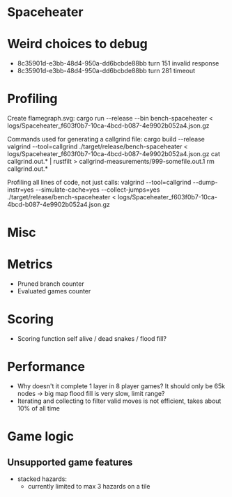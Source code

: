 # Spaceheater
# Weird choices to debug
- 8c35901d-e3bb-48d4-950a-dd6bcbde88bb turn 151 invalid response
- 8c35901d-e3bb-48d4-950a-dd6bcbde88bb turn 281 timeout

# Profiling
Create flamegraph.svg:
  cargo run --release --bin bench-spaceheater < logs/Spaceheater_f603f0b7-10ca-4bcd-b087-4e9902b052a4.json.gz

Commands used for generating a callgrind file:
  cargo build --release
  valgrind --tool=callgrind ./target/release/bench-spaceheater < logs/Spaceheater_f603f0b7-10ca-4bcd-b087-4e9902b052a4.json.gz
  cat callgrind.out.* | rustfilt > callgrind-measurements/999-somefile.out.1
  rm callgrind.out.*

Profiling all lines of code, not just calls:
  valgrind --tool=callgrind --dump-instr=yes --simulate-cache=yes --collect-jumps=yes ./target/release/bench-spaceheater < logs/Spaceheater_f603f0b7-10ca-4bcd-b087-4e9902b052a4.json.gz

# Misc

# Metrics
- Pruned branch counter
- Evaluated games counter

# Scoring
- Scoring function self alive / dead snakes / flood fill?

# Performance
- Why doesn't it complete 1 layer in 8 player games? It should only be 65k nodes -> big map flood fill is very slow, limit range?
- Iterating and collecting to filter valid moves is not efficient, takes about 10% of all time

# Game logic
## Unsupported game features
- stacked hazards:
  - currently limited to max 3 hazards on a tile
  
